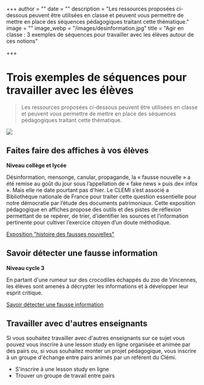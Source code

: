 +++
author = ""
date = ""
description = "Les ressources proposées ci-dessous peuvent être utilisées en classe et peuvent vous permettre de mettre en place des séquences pédagogiques traitant cette thématique."
image = ""
image_webp = "/images/desinformation.jpg"
title = "Agir en classe : 3 exemples de séquences pour travailler avec les élèves autour de ces notions"

+++
# Trois exemples de séquences pour travailler avec les élèves

> Les ressources proposées ci-dessous peuvent être utilisées en classe et peuvent vous permettre de mettre en place des séquences pédagogiques traitant cette thématique.

![](/images/bulles-de-filtres.jpg)

## Faites faire des affiches à vos élèves

**Niveau collège et lycée**

Désinformation, mensonge, canular, propagande, la « fausse nouvelle » a été remise au goût du jour sous l’appellation de « fake news » puis de« infox ». Mais elle ne date pourtant pas d'hier. Le CLEMI s’est associé a Bibliothèque nationale de France pour traiter cette question essentielle pour notre démocratie par l’étude des documents patrimoniaux. Cette exposition pédagogique en affiches propose des outils et des pistes de réflexion permettant de se repérer, de trier, d’identifier les sources et l’information pertinente pour cultiver l’exercice citoyen d’un doute méthodique.

[Exposition "histoire des fausses nouvelles"](https://www.clemi.fr/fr/ressources/exposition-histoires-de-fausses-nouvelles.html)

## Savoir détecter une fausse information

**Niveau cycle 3**

En partant d'une rumeur sur des crocodiles échappés du zoo de Vincennes, les élèves sont amenés à décrypter les informations et à développer leur esprit critique.

[Savoir détecter une fausse information](https://www.clemi.fr/fr/formation-declic/2-savoir-detecter-une-fausse-information.html)

## Travailler avec d'autres enseignants

Si vous souhaitez travailler avec d'autres enseignants sur ce sujet vous pouvez vous inscrire à une lesson study en ligne organisée et animée par des pairs ou, si vous souhaitez monter un projet pédagogique, vous inscrire à un groupe d'échange entre pairs animés par un référent du Clémi.

* S'inscrire à une lesson study en ligne
* Trouver un groupe de travail entre pairs